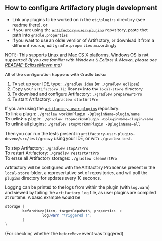 How to configure Artifactory plugin development
-----------------------------------------------

- Link any plugins to be worked on in the `etc/plugins` directory (see readme
  there), or
- If you are using the [`artifactory-user-plugins`][1] repository, paste that
  path into `gradle.properties`
- If you want to use an older version of Artifactory, or download it from a
  different source, edit `gradle.properties` accordingly

NOTE: This supports Linux and Mac OS X platforms, Windows OS is not supported! *(If you are familiar with Windows & Eclipse & Maven, please see [README-EclipseMaven.md](README-EclipseMaven.md))*

All of the configuration happens with Gradle tasks:

1. To set up your IDE, type: `./gradlew idea` (or `./gradlew eclipse`)
2. Copy your `artifactory.lic` license into the `local-store` directory
3. To download and configure Artifactory: `./gradlew prepareArtPro`
4. To start Artifactory: `./gradlew startArtPro`

If you are using the [`artifactory-user-plugins`][1] repository:  
To link a plugin: `./gradlew workOnPlugin -DpluginName=plugin/name`  
To unlink a plugin: `./gradlew stopWorkOnPlugin -DpluginName=plugin/name`  
To unlink all plugins: `./gradlew stopWorkOnPlugin -DpluginName=all`

Then you can run the tests present in
`artifactory-user-plugins-devenv/src/test/groovy` using your IDE, or with
`./gradlew test`.

To stop Artifactory: `./gradlew stopArtPro`  
To restart Artifactory: `./gradlew restartArtPro`  
To erase all Artifactory storages: `./gradlew cleanArtPro`

Artifactory will be configured with the Artifactory Pro license present in the
`local-store` folder, a representative set of repositories, and will poll the
`plugins` directory for updates every 10 seconds.

Logging can be printed to the logs from within the plugin (with `log.warn`) and
viewed by tailing the `artifactory.log` file, as user plugins are compiled at
runtime. A basic example would be:

```java
storage {
        beforeMove{item, targetRepoPath, properties ->
                 log.warn "triggered !";
        }
}
```

(For checking whether the `beforeMove` event was triggered)

[1]: https://github.com/JFrogDev/artifactory-user-plugins
